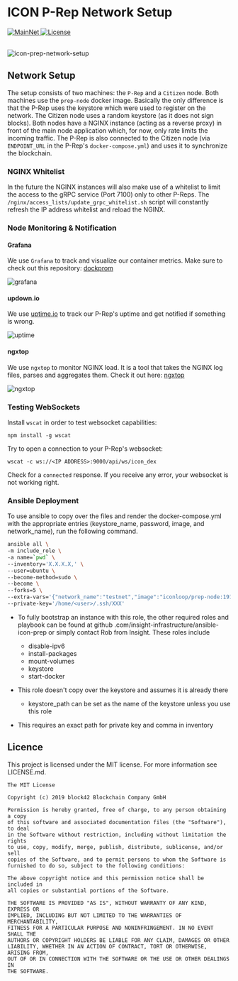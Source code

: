 # ICON P-Rep Network Setup

<div>
  <a href="https://tracker.icon.foundation/governance">
    <img src="https://img.shields.io/badge/network-mainnet-brightgreen.svg" alt="MainNet" />
  </a>
  <a href="#">
    <img src="https://img.shields.io/badge/license-MIT-green.svg" alt="License" />
  </a>
</div>

<br>

![icon-prep-network-setup](https://user-images.githubusercontent.com/6087393/67846895-39d0c380-fb02-11e9-8b0a-1585151b1007.png)

## Network Setup

The setup consists of two machines: the `P-Rep` and a `Citizen` node.
Both machines use the `prep-node` docker image. Basically the only difference is that the P-Rep uses the keystore which were used to register on the network. The Citizen node uses a random keystore (as it does not sign blocks). Both nodes have a NGINX instance (acting as a reverse proxy) in front of the main node application which, for now, only rate limits the incoming traffic. The P-Rep is also connected to the Citizen node (via `ENDPOINT_URL` in the P-Rep's `docker-compose.yml`) and uses it to synchronize the blockchain.

### NGINX Whitelist

In the future the NGINX instances will also make use of a whitelist to limit the access to the gRPC service (Port 7100) only to other P-Reps. The `/nginx/access_lists/update_grpc_whitelist.sh` script will constantly refresh the IP address whitelist and reload the NGINX.

### Node Monitoring & Notification

#### Grafana

We use `Grafana` to track and visualize our container metrics. Make sure to check out this repository: [dockprom](https://github.com/stefanprodan/dockprom)

![grafana](https://user-images.githubusercontent.com/6087393/67688979-f4de4d00-f99a-11e9-9f59-e4787db17214.png)

#### updown.io

We use [uptime.io](https://updown.io/r/9GrXa) to track our P-Rep's uptime and get notified if something is wrong.

![uptime](https://user-images.githubusercontent.com/6087393/67688949-eb54e500-f99a-11e9-86bd-83ef98c26562.png)

#### ngxtop

We use `ngxtop` to monitor NGINX load. It is a tool that takes the NGINX log files, parses and aggregates them. Check it out here: [ngxtop](https://github.com/lebinh/ngxtop)

![ngxtop](https://user-images.githubusercontent.com/6087393/67690530-57d0e380-f99d-11e9-807b-4f560698dfee.png)

### Testing WebSockets

Install `wscat` in order to test websocket capabilities:

```
npm install -g wscat
```

Try to open a connection to your P-Rep's websocket:

```
wscat -c ws://<IP ADDRESS>:9000/api/ws/icon_dex
```

Check for a `connected` response. If you receive any error, your websocket is not working right.

### Ansible Deployment

To use ansible to copy over the files and render the docker-compose.yml with the appropriate entries (keystore_name, 
password, image, and network_name), run the following command. 

```bash
ansible all \
-m include_role \
-a name=`pwd` \
--inventory='X.X.X.X,' \
--user=ubuntu \
--become-method=sudo \
--become \
--forks=5 \
--extra-vars='{"network_name":"testnet","image":"iconloop/prep-node:1911121115x323d60-dev","keystore_path":"keystore","keystore_password":"XXXX"}' \
--private-key='/home/<user>/.ssh/XXX' 
```

- To fully bootstrap an instance with this role, the other required roles and playbook can be found at github
.com/insight-infrastructure/ansible-icon-prep or simply contact Rob from Insight. These roles include 
	- disable-ipv6
 	- install-packages
 	- mount-volumes
 	- keystore 
 	- start-docker

- This role doesn't copy over the keystore and assumes it is already there
	- keystore_path can be set as the name of the keystore unless you use this role 
- This requires an exact path for private key and comma in inventory

## Licence

This project is licensed under the MIT license. For more information see LICENSE.md.

```
The MIT License

Copyright (c) 2019 block42 Blockchain Company GmbH

Permission is hereby granted, free of charge, to any person obtaining a copy
of this software and associated documentation files (the "Software"), to deal
in the Software without restriction, including without limitation the rights
to use, copy, modify, merge, publish, distribute, sublicense, and/or sell
copies of the Software, and to permit persons to whom the Software is
furnished to do so, subject to the following conditions:

The above copyright notice and this permission notice shall be included in
all copies or substantial portions of the Software.

THE SOFTWARE IS PROVIDED "AS IS", WITHOUT WARRANTY OF ANY KIND, EXPRESS OR
IMPLIED, INCLUDING BUT NOT LIMITED TO THE WARRANTIES OF MERCHANTABILITY,
FITNESS FOR A PARTICULAR PURPOSE AND NONINFRINGEMENT. IN NO EVENT SHALL THE
AUTHORS OR COPYRIGHT HOLDERS BE LIABLE FOR ANY CLAIM, DAMAGES OR OTHER
LIABILITY, WHETHER IN AN ACTION OF CONTRACT, TORT OR OTHERWISE, ARISING FROM,
OUT OF OR IN CONNECTION WITH THE SOFTWARE OR THE USE OR OTHER DEALINGS IN
THE SOFTWARE.
```

